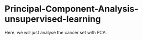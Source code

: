 # Principal-Component-Analysis-unsupervised-learning

Here, we will just analyse the cancer set with PCA.
